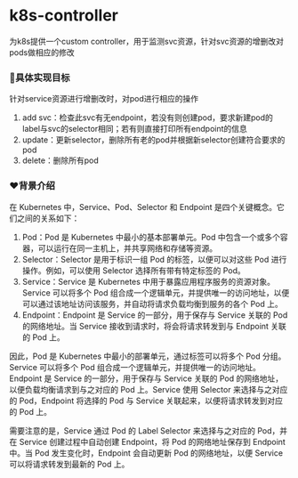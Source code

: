 # k8s-controller
为k8s提供一个custom controller，用于监测svc资源，针对svc资源的增删改对pods做相应的修改
### 🎯具体实现目标
针对service资源进行增删改时，对pod进行相应的操作
1. add svc：检查此svc有无endpoint，若没有则创建pod，要求新建pod的label与svc的selector相同；若有则直接打印所有endpoint的信息
2. update：更新selector，删除所有老的pod并根据新selector创建符合要求的pod
3. delete：删除所有pod
### ❤️背景介绍
在 Kubernetes 中，Service、Pod、Selector 和 Endpoint 是四个关键概念。它们之间的关系如下：
1. Pod：Pod 是 Kubernetes 中最小的基本部署单元。Pod 中包含一个或多个容器，可以运行在同一主机上，并共享网络和存储等资源。
2. Selector：Selector 是用于标识一组 Pod 的标签，以便可以对这些 Pod 进行操作。例如，可以使用 Selector 选择所有带有特定标签的 Pod。
3. Service：Service 是 Kubernetes 中用于暴露应用程序服务的资源对象。Service 可以将多个 Pod 组合成一个逻辑单元，并提供唯一的访问地址，以便可以通过该地址访问该服务，并自动将请求负载均衡到服务的各个 Pod 上。
4. Endpoint：Endpoint 是 Service 的一部分，用于保存与 Service 关联的 Pod 的网络地址。当 Service 接收到请求时，将会将请求转发到与 Endpoint 关联的 Pod 上。

因此，Pod 是 Kubernetes 中最小的部署单元，通过标签可以将多个 Pod 分组。Service 可以将多个 Pod 组合成一个逻辑单元，并提供唯一的访问地址。Endpoint 是 Service 的一部分，用于保存与 Service 关联的 Pod 的网络地址，以便负载均衡请求到与之对应的 Pod 上。Service 使用 Selector 来选择与之对应的 Pod，Endpoint 将选择的 Pod 与 Service 关联起来，以便将请求转发到对应的 Pod 上。

需要注意的是，Service 通过 Pod 的 Label Selector 来选择与之对应的 Pod，并在 Service 创建过程中自动创建 Endpoint，将 Pod 的网络地址保存到 Endpoint 中。当 Pod 发生变化时，Endpoint 会自动更新 Pod 的网络地址，以便 Service 可以将请求转发到最新的 Pod 上。